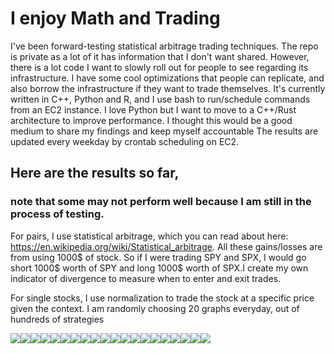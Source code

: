 
# I enjoy Math and Trading
I've been forward-testing statistical arbitrage trading techniques. The repo is private as a lot of it has information that I don't want shared. However, there is a lot code I want to slowly roll out for people to see regarding its infrastructure. I have some cool optimizations that people can replicate, and also borrow the infrastructure if they want to trade themselves. It's currently written in C++, Python and R, and I use bash to run/schedule commands from an EC2 instance. I love Python but I want to move to a C++/Rust architecture to improve performance. I thought this would be a good medium to share my findings and keep myself accountable
The results are updated every weekday by crontab scheduling on EC2.

## Here are the results so far, 
### note that some may not perform well because I am still in the process of testing.

For pairs, I use statistical arbitrage, which you can read about here: https://en.wikipedia.org/wiki/Statistical_arbitrage. All these gains/losses are from using 1000$ of stock. So if I were trading SPY and SPX, I would go short 1000$ worth of SPY and long 1000$ worth of SPX.I create my own indicator of divergence to measure when to enter and exit trades.

For single stocks, I use normalization to trade the stock at a specific price given the context.
I am randomly choosing 20 graphs everyday, out of hundreds of strategies 
<div>
<img src="./imgs/QQQ_48_capital.txt.jpg"/><img src="./imgs/QQQ_24_capital.txt.jpg"/><img src="./imgs/QQQ_1_capital.txt.jpg"/><img src="./imgs/SPY_52_capital.txt.jpg"/><img src="./imgs/SPY_20_capital.txt.jpg"/><img src="./imgs/QQQ_5_capital.txt.jpg"/><img src="./imgs/GBTC_IBIT_24_capital.txt.jpg"/><img src="./imgs/SPY_QQQ_6_capital.txt.jpg"/><img src="./imgs/SPY_20_capital.txt.jpg"/><img src="./imgs/QQQ_9_capital.txt.jpg"/><img src="./imgs/SPY_QQQ_14_capital.txt.jpg"/><img src="./imgs/SPY_39_capital.txt.jpg"/><img src="./imgs/SPY_44_capital.txt.jpg"/><img src="./imgs/QQQ_20_capital.txt.jpg"/><img src="./imgs/SPY_QQQ_7_capital.txt.jpg"/><img src="./imgs/SPY_62_capital.txt.jpg"/><img src="./imgs/SPY_60_capital.txt.jpg"/><img src="./imgs/SPY_62_capital.txt.jpg"/><img src="./imgs/QQQ_22_capital.txt.jpg"/><img src="./imgs/SPY_24_capital.txt.jpg"/>
</div>
